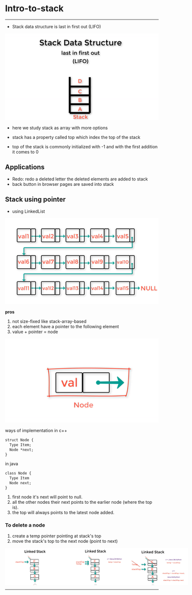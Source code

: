 # Intro-to-stack

---

- Stack data structure is last in first out (LIFO)

![stack](../imgs/stack.png)

- here we study stack as array with more options

- stack has a property called top which index the top of the stack
- top of the stack is commonly initialized with -1 and with the first addition it comes to 0

## Applications

- Redo: redo a deleted letter
  the deleted elements are added to stack
- back button in browser pages are saved into stack

## Stack using pointer

- using LinkedList

![stack-LinkedList](../imgs/stack-linkedlist.png)

**pros**

1. not size-fixed like stack-array-based
2. each element have a pointer to the following element
3. value + pointer = node

![node](../imgs/node.png)

ways of implementation
in c++

```
struct Node {
  Type Item;
  Node *next;
}
```

in java

```
class Node {
  Type Item
  Node next;
}
```

1. first node it's next will point to null.
2. all the other nodes their next points to the earlier node (where the top is).
3. the top will always points to the latest node added.

### To delete a node

1. create a temp pointer pointing at stack's top
2. move the stack's top to the next node (point to next)

<div style="display: flex;">
<img width="200px" src="../imgs/ls_del_1.png">
<img width="200px" src="../imgs/ls_del_2.png">
<img width="200px" src="../imgs/ls_del_3.png">
</div>

---
